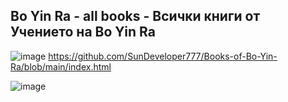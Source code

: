 Bo Yin Ra - all books - Всички книги от Учението на Bo Yin Ra
---------------------
![image](https://github.com/SunDeveloper777/Bo-Yin-Ra/assets/90776857/8e4d80d4-c416-46a1-87a2-a37f20fdcd10)
https://github.com/SunDeveloper777/Books-of-Bo-Yin-Ra/blob/main/index.html


![image](https://github.com/SunDeveloper777/Books-of-Bo-Yin-Ra/assets/90776857/83359e22-96a6-45b2-a26f-5792048ce423)
